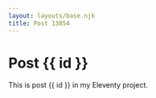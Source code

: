 ```yaml
---
layout: layouts/base.njk
title: Post 13854
---
```


# Post {{ id }}

This is post {{ id }} in my Eleventy project.
